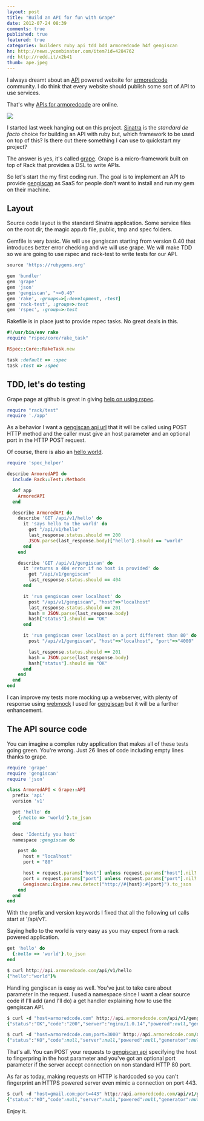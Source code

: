 ```yaml
---
layout: post
title: "Build an API for fun with Grape"
date: 2012-07-24 08:39
comments: true
published: true
featured: true
categories: builders ruby api tdd bdd armoredcode h4f gengiscan
hn: http://news.ycombinator.com/item?id=4284762
rd: http://redd.it/x2b41
thumb: ape.jpeg
---
```


I always dreamt about an
[API](http://en.wikipedia.org/wiki/Application_programming_interface) powered
website for [armoredcode](http://armoredcode.com) community. I do think that
every website should publish some sort of API to use services.

That's why [APIs for armoredcode](http://api.armoredcode.com) are online. 


<!-- more -->

![]({{site.url}}/images/grapes.jpeg)

I started last week hanging out on this project.
[Sinatra](http://www.sinatrarb.com/) is the _standard de facto_ choice for
building an API with ruby but, which framework to be used on top of this? Is
there out there something I can use to quickstart my project?

The answer is yes, it's called [grape](https://github.com/intridea/grape/).
Grape is a micro-framework built on top of Rack that provides a DSL to write
APIs.

So let's start the my first coding run. The goal is to implement an API to
provide [gengiscan](https://github.com/thesp0nge/gengiscan) as SaaS for people
don't want to install and run my gem on their machine.

## Layout

Source code layout is the standard Sinatra application. Some service files on
the root dir, the magic app.rb file, public, tmp and spec folders.

Gemfile is very basic. We will use gengiscan starting from version 0.40 that
introduces better error checking and we will use grape.
We will make TDD so we are going to use rspec and rack-test to write tests for
our API.

``` ruby Gemfile
source 'https://rubygems.org'

gem 'bundler'
gem 'grape'
gem 'json'
gem 'gengiscan', ">=0.40"
gem 'rake', :groups=>[:development, :test]
gem 'rack-test', :group=>:test
gem 'rspec', :group=>:test
``` 

Rakefile is in place just to provide rspec tasks. No great deals in this.

``` ruby Rakefile
#!/usr/bin/env rake
require "rspec/core/rake_task"

RSpec::Core::RakeTask.new

task :default => :spec
task :test => :spec
``` 

## TDD, let's do testing

Grape page at github is great in giving [help on using rspec](https://github.com/intridea/grape/#writing-tests). 

``` ruby spec_helper.rb
require "rack/test"
require './app'
``` 

As a behavior I want a [gengiscan api url](http://api.armoredcode.com/api/v1/gengiscan)
 that it will be called using POST HTTP method and the caller must give an host
parameter and an optional port in the HTTP POST request.

Of course, there is also an [hello world](http://api.armoredcode.com/api/v1/hello).

``` ruby api_spec.rb
require 'spec_helper'

describe ArmoredAPI do
  include Rack::Test::Methods

  def app
    ArmoredAPI
  end

  describe ArmoredAPI do
    describe 'GET /api/v1/hello' do
      it 'says hello to the world' do
        get "/api/v1/hello"
        last_response.status.should == 200
        JSON.parse(last_response.body)["hello"].should == "world"
      end
    end

    describe 'GET /api/v1/gengiscan' do
      it 'returns a 404 error if no host is provided' do
        get "/api/v1/gengiscan"
        last_response.status.should == 404
      end

      it 'run gengiscan over localhost' do
        post "/api/v1/gengiscan", "host"=>"localhost"
        last_response.status.should == 201
        hash = JSON.parse(last_response.body)
        hash["status"].should == "OK"
      end

      it 'run gengiscan over localhost on a port different than 80' do
        post "/api/v1/gengiscan", "host"=>"localhost", "port"=>"4000"

        last_response.status.should == 201
        hash = JSON.parse(last_response.body)
        hash["status"].should == "OK"
      end
    end
  end
end
``` 

I can improve my tests more mocking up a webserver, with plenty of response
using [webmock](https://github.com/bblimke/webmock/) I used for
[gengiscan](https://github.com/thesp0nge/gengiscan) but it will be a further
enhancement.

## The API source code

You can imagine a complex ruby application that makes all of these tests going green.
You're wrong. Just 26 lines of code including empty lines thanks to grape.

``` ruby app.rb
require 'grape'
require 'gengiscan'
require 'json'

class ArmoredAPI < Grape::API
  prefix 'api'
  version 'v1'

  get 'hello' do
    {:hello => 'world'}.to_json
  end

  desc 'Identify you host'
  namespace :gengiscan do

    post do
      host = "localhost"
      port = "80"

      host = request.params["host"] unless request.params["host"].nil?
      port = request.params["port"] unless request.params["port"].nil?
      Gengiscan::Engine.new.detect("http://#{host}:#{port}").to_json
    end
  end
end
``` 

With the prefix and version keywords I fixed that all the following url calls
start at '/api/v1'. 

Saying hello to the world is very easy as you may expect from a rack powered
application.

``` ruby the /hello api
get 'hello' do
  {:hello => 'world'}.to_json
end
``` 

``` ruby
$ curl http://api.armoredcode.com/api/v1/hello
{"hello":"world"}% 
``` 

Handling gengiscan is easy as well. You've just to take care about parameter in the request.
I used a namespace since I want a clear source code if I'll add (and I'll do) a
get handler explaining how to use the gengiscan API.

``` ruby Fingerprinting armoredcode.com
$ curl -d "host=armoredcode.com" http://api.armoredcode.com/api/v1/gengiscan
{"status":"OK","code":"200","server":"nginx/1.0.14","powered":null,"generator":""}%
``` 

``` ruby Fingerprinting armoredcode.com on a closed port
$ curl -d "host=armoredcode.com;port=3000" http://api.armoredcode.com/api/v1/gengiscan
{"status":"KO","code":null,"server":null,"powered":null,"generator":null}%       
``` 

That's all.
You can POST your requests to [gengiscan api](http://api.armoredcode.com/api/v1/gengiscan) specifying the host to
fingerpring in the host parameter and you've got an optional port parameter if
the server accept connection on non standard HTTP 80 port.

As far as today, making requests on HTTP is hardcoded so you can't fingerprint
an HTTPS powered server even mimic a connection on port 443.

``` ruby 
$ curl -d "host=gmail.com;port=443" http://api.armoredcode.com/api/v1/gengiscan
{"status":"KO","code":null,"server":null,"powered":null,"generator":null}% 
```

Enjoy it.
